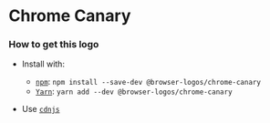 # Chrome Canary

### How to get this logo

* Install with:

  * [`npm`](https://www.npmjs.com/): `npm install --save-dev @browser-logos/chrome-canary`
  * [`Yarn`](https://yarnpkg.com/): `yarn add --dev @browser-logos/chrome-canary`

* Use [`cdnjs`](https://cdnjs.com/libraries/browser-logos)
